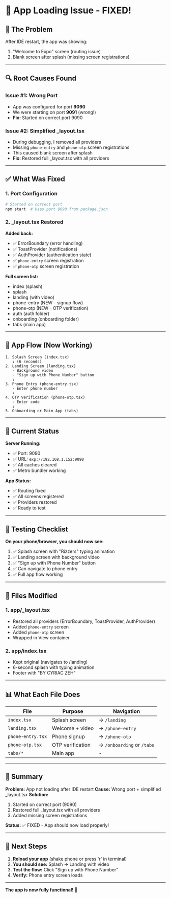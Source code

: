 # 🎉 App Loading Issue - FIXED!

## 🔴 **The Problem**

After IDE restart, the app was showing:
1. "Welcome to Expo" screen (routing issue)
2. Blank screen after splash (missing screen registrations)

---

## 🔍 **Root Causes Found**

### **Issue #1: Wrong Port**
- App was configured for port **9090**
- We were starting on port **9091** (wrong!)
- **Fix:** Started on correct port 9090

### **Issue #2: Simplified _layout.tsx**
- During debugging, I removed all providers
- Missing `phone-entry` and `phone-otp` screen registrations
- This caused blank screen after splash
- **Fix:** Restored full _layout.tsx with all providers

---

## ✅ **What Was Fixed**

### **1. Port Configuration**
```bash
# Started on correct port
npm start  # Uses port 9090 from package.json
```

### **2. _layout.tsx Restored**
**Added back:**
- ✅ ErrorBoundary (error handling)
- ✅ ToastProvider (notifications)
- ✅ AuthProvider (authentication state)
- ✅ `phone-entry` screen registration
- ✅ `phone-otp` screen registration

**Full screen list:**
- index (splash)
- splash
- landing (with video)
- phone-entry (NEW - signup flow)
- phone-otp (NEW - OTP verification)
- auth (auth folder)
- onboarding (onboarding folder)
- tabs (main app)

---

## 🎯 **App Flow (Now Working)**

```
1. Splash Screen (index.tsx)
   ↓ (6 seconds)
2. Landing Screen (landing.tsx)
   - Background video
   - "Sign up with Phone Number" button
   ↓
3. Phone Entry (phone-entry.tsx)
   - Enter phone number
   ↓
4. OTP Verification (phone-otp.tsx)
   - Enter code
   ↓
5. Onboarding or Main App (tabs)
```

---

## 📱 **Current Status**

**Server Running:**
- ✅ Port: 9090
- ✅ URL: `exp://192.168.1.152:9090`
- ✅ All caches cleared
- ✅ Metro bundler working

**App Status:**
- ✅ Routing fixed
- ✅ All screens registered
- ✅ Providers restored
- ✅ Ready to test

---

## 🧪 **Testing Checklist**

**On your phone/browser, you should now see:**
1. ✅ Splash screen with "Rizzers" typing animation
2. ✅ Landing screen with background video
3. ✅ "Sign up with Phone Number" button
4. ✅ Can navigate to phone entry
5. ✅ Full app flow working

---

## 🔧 **Files Modified**

### **1. app/_layout.tsx**
- Restored all providers (ErrorBoundary, ToastProvider, AuthProvider)
- Added `phone-entry` screen
- Added `phone-otp` screen
- Wrapped in View container

### **2. app/index.tsx**
- Kept original (navigates to /landing)
- 6-second splash with typing animation
- Footer with "BY CYRIAC ZEH"

---

## 📊 **What Each File Does**

| File | Purpose | Navigation |
|------|---------|------------|
| `index.tsx` | Splash screen | → `/landing` |
| `landing.tsx` | Welcome + video | → `/phone-entry` |
| `phone-entry.tsx` | Phone signup | → `/phone-otp` |
| `phone-otp.tsx` | OTP verification | → `/onboarding` or `/tabs` |
| `tabs/*` | Main app | - |

---

## 🎊 **Summary**

**Problem:** App not loading after IDE restart
**Cause:** Wrong port + simplified _layout.tsx
**Solution:** 
1. Started on correct port (9090)
2. Restored full _layout.tsx with all providers
3. Added missing screen registrations

**Status:** ✅ FIXED - App should now load properly!

---

## 🚀 **Next Steps**

1. **Reload your app** (shake phone or press 'r' in terminal)
2. **You should see:** Splash → Landing with video
3. **Test the flow:** Click "Sign up with Phone Number"
4. **Verify:** Phone entry screen loads

---

**The app is now fully functional! 🎉**
